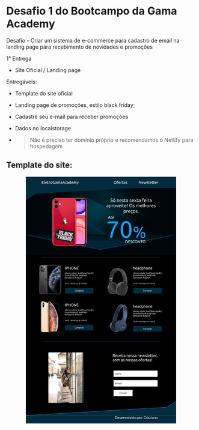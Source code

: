 # Desafio 1 do Bootcampo da Gama Academy

Desafio - Criar um sistema de e-commerce para cadastro de email na landing page para recebimento de novidades e promoções

1° Entrega

- Site Oficial / Landing page

Entregáveis:

- Template do site oficial

- Landing page de promoções, estilo black friday;

- Cadastre seu e-mail para receber promoções

- Dados no localstorage

- > Não é preciso ter domínio próprio e recomendamos o Netlify para hospedagem

## Template do site:

<center><img src="./img/template.png" alt="template" width="400px"></center>
